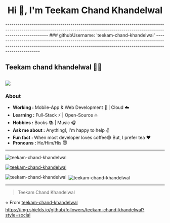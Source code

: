
<!--
**teekam-chand-khandelwal/teekam-chand-khandelwal** is a ✨ _special_ ✨ repository because its `README.md` (this file) appears on your GitHub profile.

Here are some ideas to get you started:

- 🔭 I’m currently working on ...
- 🌱 I’m currently learning ...
- 👯 I’m looking to collaborate on ...
- 🤔 I’m looking for help with ...
- 💬 Ask me about ...
- 📫 How to reach me: ...
- 😄 Pronouns: ...
- ⚡ Fun fact: ...
-->

<h1 align="center">Hi 👋, I'm Teekam Chand Khandelwal</h1>
---------------------------------------------------------------------------------------------------------------------------------------------------------------------------------
   ### githubUsername: 'teekam-chand-khandelwal'
---------------------------------------------------------------------------------------------------------------------------------------------------------------------------------


## Teekam chand khandelwal 👨‍💻 
 <a href="https://www.linkedin.com/in/teekam-chand-k-1640a2155/"><img src="https://img.shields.io/badge/in-Teekam%20Chand%20Khandelwal-blue"/></a>
---------------------------------------------------------------------------------------------------------------------------------------------------------------------------------
### About
-  **Working :** Mobile-App & Web Development :iphone: | Cloud :cloud: 
-  **Learning :** Full-Stack :zap: | Open-Source :fire:	
-  **Hobbies :** Books :books: | Music :headphones:
-  **Ask me about :** Anything!, I'm happy to help :v:
-  **Fun fact :** When most developer loves coffee:sweat_smile: But, I prefer tea :heart: 
-  **Pronouns :** He/Him/His :innocent:

---------------------------------------------------------------------------------------------------------------------------------------------------------------------------------



<p align="left"> <img src="https://komarev.com/ghpvc/?username=teekam-chand-khandelwal&label=Profile%20views&color=0e75b6&style=flat" alt="teekam-chand-khandelwal" /> </p>

<p align="left"> <a href="https://github.com/ryo-ma/github-profile-trophy"><img src="https://github-profile-trophy.vercel.app/?username=teekam-chand-khandelwal" alt="teekam-chand-khandelwal" /></a> </p>


<p><img align="left" src="https://github-readme-stats.vercel.app/api/top-langs?username=teekam-chand-khandelwal&show_icons=true&locale=en&layout=compact" alt="teekam-chand-khandelwal" /></p>

<p>&nbsp;<img align="center" src="https://github-readme-stats.vercel.app/api?username=teekam-chand-khandelwal&show_icons=true&locale=en" alt="teekam-chand-khandelwal" /></p>





---------------------------------------------------------------------------------------------------------------------------------------------------------------------------------
> Teekam Chand Khandelwal

⭐️ From [teekam-chand-khandelwal](https://github.com/teekam-chand-khandelwal)
https://img.shields.io/github/followers/teekam-chand-khandelwal?style=social
